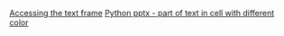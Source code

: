 [Accessing the text frame](https://python-pptx.readthedocs.io/en/latest/user/text.html#accessing-paragraphs)
[Python pptx - part of text in cell with different color](https://stackoverflow.com/questions/59032019/python-pptx-part-of-text-in-cell-with-different-color)